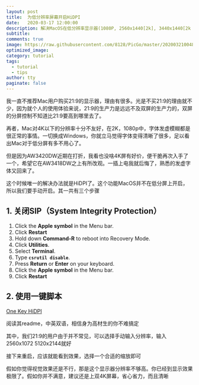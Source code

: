 ```yaml
---
layout: post
title:  为低分辨率屏幕开启HiDPI
date:   2020-03-17 12:00:00
description: 解决MacOS在低分辨率显示器(1080P, 2560x1440[2k], 3440x1440[2k 21:9])上显示效果差的问题
subtitle: 
comments: true
image: https://raw.githubusercontent.com/8128/PicGo/master/20200321004801.png
optimized_image: 
category: tutorial
tags:
  - tutorial
  - tips
author: tty
paginate: false
---
```


我一直不推荐Mac用户购买21:9的显示器，理由有很多。光是不买21:9的理由就不少，因为就个人的使用体验来说，21:9的生产力是远远不及双屏的生产力的，双屏的分屏控制不知道比21:9要高到哪里去了。

再者，Mac对4K以下的分辨率十分不友好，在2K，1080p中，字体发虚模糊都是很正常的事情。一切换成Windows，你就立马觉得字体变得清晰了很多，足以看出Mac对于低分屏有多不用心了。

但是因为AW3420DW近期在打折，我看也没啥4K屏有好价，便干脆再次入手了一个，希望它在AW3418DW之上有所改观。一插上电我就后悔了，熟悉的发虚字体又回来了。

这个时候唯一的解决办法就是HiDPI了。这个功能MacOS并不在低分屏上开启，所以我们要手动开启。其一共有三个步骤

## 1. 关闭SIP（System Integrity Protection）

1. Click the **Apple symbol** in the Menu bar.
2. Click **Restart**
3. Hold down **Command-R** to reboot into Recovery Mode.
4. Click **Utilities**.
5. Select **Terminal**.
6. Type **`csrutil disable`**.
7. Press **Return** or **Enter** on your keyboard.
8. Click the **Apple symbol** in the Menu bar.
9. Click **Restart**

## 2. 使用一键脚本

[One Key HiDPI](https://github.com/xzhih/one-key-hidpi)

阅读其readme，中英双语，相信身为高材生的你不难搞定

其中，我们21:9的用户由于并不常见，可以选择手动输入分辨率，输入2560x1072 5120x2144就好

接下来重启，应该就能看到效果，选择一个合适的缩放即可

假如你觉得视觉效果还是不行，那是这个显示器分辨率不够高。你已经到显示效果极限了。假如你并不满意，建议还是上双4K屏幕，省心省力，而且清晰
